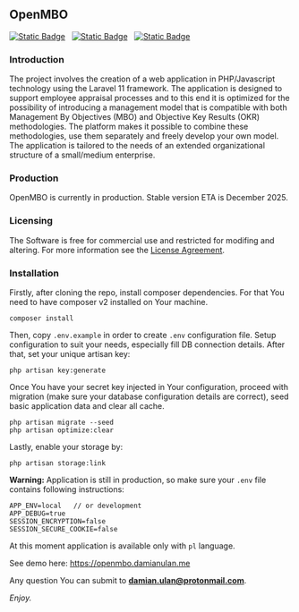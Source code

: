 ## OpenMBO

[![Static Badge](https://img.shields.io/badge/made_with-Laravel-red?style=for-the-badge)](https://laravel.com/docs/11.x/releases) &nbsp; [![Static Badge](https://img.shields.io/badge/license-custom-green?style=for-the-badge)](./LICENSE.md) &nbsp; [![Static Badge](https://img.shields.io/badge/maintainer-damianulan-blue?style=for-the-badge)](https://damianulan.me)

### Introduction

The project involves the creation of a web application in PHP/Javascript technology using the Laravel 11 framework.
The application is designed to support employee appraisal processes and to this end it is optimized for the possibility of introducing a management model that is compatible with both Management By Objectives (MBO) and Objective Key Results (OKR) methodologies. The platform makes it possible to combine these methodologies, use them separately and freely develop your own model. The application is tailored to the needs of an extended organizational structure of a small/medium enterprise.

### Production

OpenMBO is currently in production. Stable version ETA is December 2025.

### Licensing

The Software is free for commercial use and restricted for modifing and altering. For more information see the [License Agreement](LICENSE.md).

### Installation

Firstly, after cloning the repo, install composer dependencies. For that You need to have composer v2 installed on Your machine.

```
composer install
```

Then, copy `.env.example` in order to create `.env` configuration file. Setup configuration to suit your needs, especially fill DB connection details. After that, set your unique artisan key:

```
php artisan key:generate
```

Once You have your secret key injected in Your configuration, proceed with migration (make sure your database configuration details are correct), seed basic application data and clear all cache.

```
php artisan migrate --seed
php artisan optimize:clear
```

Lastly, enable your storage by:

```
php artisan storage:link
```

**Warning:** Application is still in production, so make sure your `.env` file contains following instructions:

```
APP_ENV=local   // or development
APP_DEBUG=true
SESSION_ENCRYPTION=false
SESSION_SECURE_COOKIE=false
```

At this moment application is available only with `pl` language.

See demo here: https://openmbo.damianulan.me

Any question You can submit to **damian.ulan@protonmail.com**.

_Enjoy._
